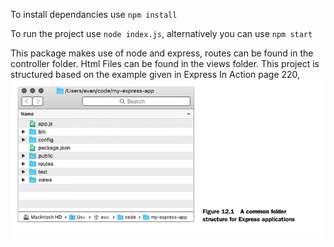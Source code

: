 To install dependancies use `npm install`

To run the project use `node index.js`, alternatively you can use `npm start`

This package makes use of node and express, routes can be found in the controller folder. Html Files can be found in the views folder.
This project is structured based on the example given in Express In Action page 220, 
![example folder structure](public\image.png)
